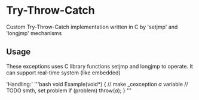 # Try-Throw-Catch
Custom Try-Throw-Catch implementation written in C by 'setjmp' and 'longjmp' mechanisms

## Usage

These exceptions uses C library functions setjmp and longjmp to operate. It can support real-time system (like embedded)

'Handling:'
'''bash 
    void Example(void*) {
        // make _cexception *a* variable
        // TODO smth, set problem
        if (problem)
            throw(*a*);
    }
'''


